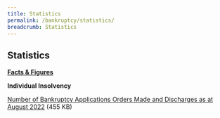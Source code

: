```yaml
---
title: Statistics
permalink: /bankruptcy/statistics/
breadcrumb: Statistics
---
```

Statistics
---

<u><b>Facts & Figures</b></u>

**Individual Insolvency**

[Number of Bankruptcy Applications Orders Made and Discharges as at August 2022](/files/(Aug20229SEP22)NumberofBankruptcyApplicationsOrdersMadeandDischarges(August2022).pdf) (455 KB)